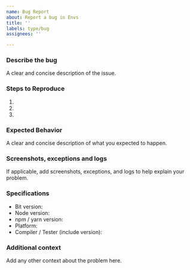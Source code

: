 ```yaml
---
name: Bug Report
about: Report a bug in Envs
title: ''
labels: type/bug
assignees: ''

---
```


<!--

Before submitting a new issue, please search past issues (open or closed).  

-->

### Describe the bug

A clear and concise description of the issue.

### Steps to Reproduce

1.
2.
3.

### Expected Behavior

A clear and concise description of what you expected to happen.

### Screenshots, exceptions and logs

If applicable, add screenshots, exceptions, and logs to help explain your problem.

### Specifications

- Bit version:
- Node version:
- npm / yarn version:
- Platform:
- Compiler / Tester (include version):

### Additional context

Add any other context about the problem here.
